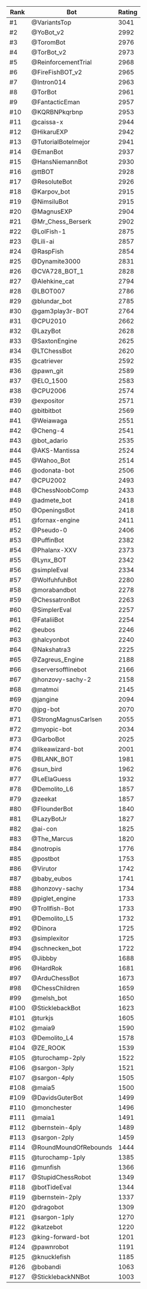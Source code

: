 Rank|Bot|Rating
---|---|---
#1|@VariantsTop|3041
#2|@YoBot_v2|2992
#3|@ToromBot|2976
#4|@TorBot_v2|2973
#5|@ReinforcementTrial|2968
#6|@FireFishBOT_v2|2965
#7|@Intron014|2963
#8|@TorBot|2961
#9|@FantacticEman|2957
#10|@KQRBNPkqrbnp|2953
#11|@caissa-x|2944
#12|@HikaruEXP|2942
#13|@TutorialBotelmejor|2941
#14|@EmanBot|2937
#15|@HansNiemannBot|2930
#16|@ttBOT|2928
#17|@ResoluteBot|2926
#18|@Karpov_bot|2915
#19|@NimsiluBot|2915
#20|@MagnusEXP|2904
#21|@Mr_Chess_Berserk|2902
#22|@LolFish-1|2875
#23|@Lili-ai|2857
#24|@RaspFish|2854
#25|@Dynamite3000|2831
#26|@CVA728_BOT_1|2828
#27|@Alehkine_cat|2794
#28|@LBOT007|2786
#29|@blundar_bot|2785
#30|@gam3play3r-BOT|2764
#31|@CPU2010|2662
#32|@LazyBot|2628
#33|@SaxtonEngine|2625
#34|@LTChessBot|2620
#35|@catriever|2592
#36|@pawn_git|2589
#37|@ELO_1500|2583
#38|@CPU2006|2574
#39|@expositor|2571
#40|@bitbitbot|2569
#41|@Weiawaga|2551
#42|@Cheng-4|2541
#43|@bot_adario|2535
#44|@AKS-Mantissa|2524
#45|@Wahoo_Bot|2514
#46|@odonata-bot|2506
#47|@CPU2002|2493
#48|@ChessNoobComp|2433
#49|@admete_bot|2418
#50|@OpeningsBot|2418
#51|@fornax-engine|2411
#52|@Pseudo-0|2406
#53|@PuffinBot|2382
#54|@Phalanx-XXV|2373
#55|@Lynx_BOT|2342
#56|@simpleEval|2334
#57|@WolfuhfuhBot|2280
#58|@morabandbot|2278
#59|@ChessatronBot|2263
#60|@SimplerEval|2257
#61|@FataliiBot|2254
#62|@eubos|2246
#63|@halcyonbot|2240
#64|@Nakshatra3|2225
#65|@Zagreus_Engine|2188
#66|@serversofflinebot|2166
#67|@honzovy-sachy-2|2158
#68|@matmoi|2145
#69|@jangine|2094
#70|@jpg-bot|2070
#71|@StrongMagnusCarlsen|2055
#72|@myopic-bot|2034
#73|@GarboBot|2025
#74|@likeawizard-bot|2001
#75|@BLANK_BOT|1981
#76|@sun_bird|1962
#77|@LeElaGuess|1932
#78|@Demolito_L6|1857
#79|@zeekat|1857
#80|@FlounderBot|1840
#81|@LazyBotJr|1827
#82|@ai-con|1825
#83|@The_Marcus|1820
#84|@notropis|1776
#85|@postbot|1753
#86|@Virutor|1742
#87|@baby_eubos|1741
#88|@honzovy-sachy|1734
#89|@piglet_engine|1733
#90|@Trollfish-Bot|1733
#91|@Demolito_L5|1732
#92|@Dinora|1725
#93|@simplexitor|1725
#94|@schnecken_bot|1722
#95|@Jibbby|1688
#96|@HardRok|1681
#97|@ArduChessBot|1673
#98|@ChessChildren|1659
#99|@melsh_bot|1650
#100|@SticklebackBot|1623
#101|@turkjs|1605
#102|@maia9|1590
#103|@Demolito_L4|1578
#104|@ZE_ROOK|1539
#105|@turochamp-2ply|1522
#106|@sargon-3ply|1521
#107|@sargon-4ply|1505
#108|@maia5|1500
#109|@DavidsGuterBot|1499
#110|@monchester|1496
#111|@maia1|1491
#112|@bernstein-4ply|1489
#113|@sargon-2ply|1459
#114|@RoundMoundOfRebounds|1444
#115|@turochamp-1ply|1385
#116|@munfish|1366
#117|@StupidChessRobot|1349
#118|@botTideEval|1344
#119|@bernstein-2ply|1337
#120|@dragobot|1309
#121|@sargon-1ply|1270
#122|@katzebot|1220
#123|@king-forward-bot|1201
#124|@pawnrobot|1191
#125|@knucklefish|1185
#126|@bobandi|1063
#127|@SticklebackNNBot|1003
